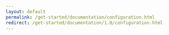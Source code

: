 ```yaml
---
layout: default
permalink: /get-started/documentation/configuration.html
redirect: /get-started/documentation/1.0/configuration.html
---
```


